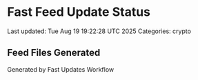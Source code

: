 # Fast Feed Update Status
Last updated: Tue Aug 19 19:22:28 UTC 2025
Categories: crypto

## Feed Files Generated

Generated by Fast Updates Workflow
